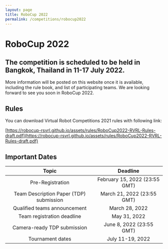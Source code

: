 ```yaml
---
layout: page
title: RoboCup 2022
permalink: /competitions/robocup2022
---
```


# RoboCup 2022
## The competition is scheduled to be held in Bangkok, Thailand in 11-17 July 2022.
More information will be posted on this website once it is available, including the rule book, and list of participating teams. We are looking forward to see you soon in RoboCup 2022.
## Rules
You can download Virtual Robot Competitions 2021 rules with following link:

[https://robocup-rsvrl.github.io/assets/rules/RoboCup2022-RVRL-Rules-draft.pdf](https://robocup-rsvrl.github.io/assets/rules/RoboCup2022-RVRL-Rules-draft.pdf)


## Important Dates

| Topic                                    | Deadline               |
|:---------------------------:             | :------------:          | 
|Pre-Registration            | February 15, 2022 (23:55 GMT)        |   
|Team Description Paper (TDP) submission   |March 21, 2022 (23:55 GMT)         | 
|Qualified teams announcement   |March 28, 2022         | 
|Team registration deadline	             |May 31, 2022      | 
|Camera-ready TDP submission	             | June 8, 2022 (23:55 GMT)      | 
|Tournament dates                         | July 11-19, 2022        |   
